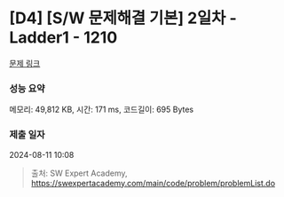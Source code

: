 # [D4] [S/W 문제해결 기본] 2일차 - Ladder1 - 1210 

[문제 링크](https://swexpertacademy.com/main/code/problem/problemDetail.do?contestProbId=AV14ABYKADACFAYh) 

### 성능 요약

메모리: 49,812 KB, 시간: 171 ms, 코드길이: 695 Bytes

### 제출 일자

2024-08-11 10:08



> 출처: SW Expert Academy, https://swexpertacademy.com/main/code/problem/problemList.do